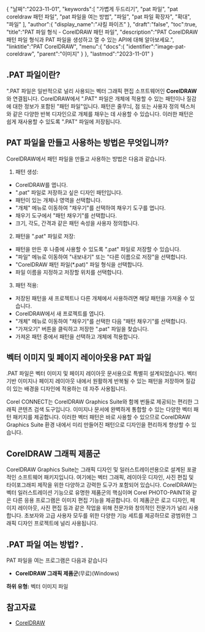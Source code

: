 {
"날짜":"2023-11-01",
   "keywords":[
"가볍게 두드리기",
"pat 파일",
"pat coreldraw 패턴 파일",
"pat 파일을 여는 방법",
"파일",
"pat 파일 확장자",
"확대",
"파일"
],
   "author":{
"display_name":"샤킬 파이즈"
},
"draft":"false",
"toc":true,
"title":"PAT 파일 형식 - CorelDRAW 패턴 파일",
   "description":"PAT CorelDRAW 패턴 파일 형식과 PAT 파일을 생성하고 열 수 있는 API에 대해 알아보세요.",
"linktitle":"PAT CorelDRAW",
   "menu":{
      "docs":{
         "identifier":"image-pat-coreldraw",
"parent":"이미지"
}
},
"lastmod":"2023-11-01"
}

## .PAT 파일이란?

".PAT 파일은 일반적으로 널리 사용되는 벡터 그래픽 편집 소프트웨어인 **CorelDRAW**와 연결됩니다. CorelDRAW에서 ".PAT" 파일은 개체에 적용할 수 있는 패턴이나 질감에 대한 정보가 포함된 "패턴 파일"입니다. 패턴은 줄무늬, 점 또는 사용자 정의 텍스처와 같은 다양한 반복 디자인으로 개체를 채우는 데 사용할 수 있습니다. 이러한 패턴은 쉽게 재사용할 수 있도록 ".PAT" 파일에 저장됩니다.

## PAT 파일을 만들고 사용하는 방법은 무엇입니까?

CorelDRAW에서 패턴 파일을 만들고 사용하는 방법은 다음과 같습니다.

1. 패턴 생성:
    



- CorelDRAW를 엽니다.
- ".pat" 파일로 저장하고 싶은 디자인 패턴입니다.
- 패턴이 있는 개체나 영역을 선택합니다.
- "개체" 메뉴로 이동하여 "채우기"를 선택하여 채우기 도구를 엽니다.
- 채우기 도구에서 "패턴 채우기"를 선택합니다.
- 크기, 각도, 간격과 같은 패턴 속성을 사용자 정의합니다.
2. 패턴을 ".pat" 파일로 저장:
    



- 패턴을 만든 후 나중에 사용할 수 있도록 ".pat" 파일로 저장할 수 있습니다.
- "파일" 메뉴로 이동하여 "내보내기" 또는 "다른 이름으로 저장"을 선택합니다.
- "CorelDRAW 패턴 파일(*.pat)" 파일 형식을 선택합니다.
- 파일 이름을 지정하고 저장할 위치를 선택합니다.
3. 패턴 적용:
    



- 저장된 패턴을 새 프로젝트나 다른 개체에서 사용하려면 해당 패턴을 가져올 수 있습니다.
- CorelDRAW에서 새 프로젝트를 엽니다.
- "개체" 메뉴로 이동하여 "채우기"를 선택한 다음 "패턴 채우기"를 선택합니다.
- "가져오기" 버튼을 클릭하고 저장한 ".pat" 파일을 찾습니다.
- 가져온 패턴 중에서 패턴을 선택하고 개체에 적용합니다.

## 벡터 이미지 및 페이지 레이아웃용 PAT 파일

.PAT 파일은 벡터 이미지 및 페이지 레이아웃 문서용으로 특별히 설계되었습니다. 벡터 기반 이미지나 페이지 레이아웃 내에서 원활하게 반복될 수 있는 패턴을 저장하며 질감이 있는 배경을 디자인에 적용하는 데 자주 사용됩니다.

Corel CONNECT는 CorelDRAW Graphics Suite와 함께 번들로 제공되는 편리한 그래픽 콘텐츠 검색 도구입니다. 이미지나 문서에 완벽하게 통합할 수 있는 다양한 벡터 패턴 패키지를 제공합니다. 이러한 벡터 패턴은 바로 사용할 수 있으므로 CorelDRAW Graphics Suite 환경 내에서 미리 만들어진 패턴으로 디자인을 편리하게 향상할 수 있습니다.

## CorelDRAW 그래픽 제품군

CorelDRAW Graphics Suite는 그래픽 디자인 및 일러스트레이션용으로 설계된 포괄적인 소프트웨어 패키지입니다. 여기에는 벡터 그래픽, 레이아웃 디자인, 사진 편집 및 타이포그래피 제작을 위한 다양하고 강력한 도구가 포함되어 있습니다. CorelDRAW는 벡터 일러스트레이션 기능으로 유명한 제품군의 핵심이며 Corel PHOTO-PAINT와 같은 다른 응용 프로그램은 이미지 편집 기능을 제공합니다. 이 제품군은 로고 디자인, 페이지 레이아웃, 사진 편집 등과 같은 작업을 위해 전문가와 창의적인 전문가가 널리 사용합니다. 초보자와 고급 사용자 모두를 위한 다양한 기능 세트를 제공하므로 광범위한 그래픽 디자인 프로젝트에 널리 사용됩니다.

## .PAT 파일 여는 방법? .

PAT 파일을 여는 프로그램은 다음과 같습니다

- **CorelDRAW 그래픽 제품군**(무료)(Windows)

**하위 유형:** 벡터 이미지 파일

## 참고자료
* [CorelDRAW](https://en.wikipedia.org/wiki/CorelDRAW)
